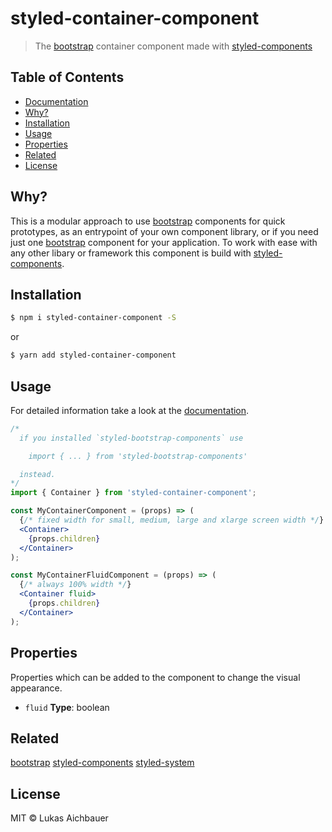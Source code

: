 # styled-container-component

> The [bootstrap](https://getbootstrap.com) container component made with [styled-components](https://styled-components.com)

## Table of Contents

* [Documentation](https://aichbauer.github.io/react-styled-bootstrap-components)
* [Why?](#why)
* [Installation](#installation)
* [Usage](#usage)
* [Properties](#properties)
* [Related](#related)
* [License](#license)

## Why?

This is a modular approach to use [bootstrap](https://getbootstrap.com) components for quick prototypes, as an entrypoint of your own component library, or if you need just one [bootstrap](https://getbootstrap.com) component for your application. To work with ease with any other libary or framework this component is build with [styled-components](https://styled-components.com).

## Installation

```sh
$ npm i styled-container-component -S
```

or

```sh
$ yarn add styled-container-component
```

## Usage

For detailed information take a look at the [documentation](https://aichbauer.github.io/styled-bootstrap-components).

```jsx
/*
  if you installed `styled-bootstrap-components` use

    import { ... } from 'styled-bootstrap-components'

  instead.
*/
import { Container } from 'styled-container-component';

const MyContainerComponent = (props) => (
  {/* fixed width for small, medium, large and xlarge screen width */}
  <Container>
    {props.children}
  </Container>
);

const MyContainerFluidComponent = (props) => (
  {/* always 100% width */}
  <Container fluid>
    {props.children}
  </Container>
);
```

## Properties

Properties which can be added to the component to change the visual appearance.

* `fluid` **Type**: boolean

## Related

[bootstrap](https://getbootstrap.com)
[styled-components](https://styled-components.com)
[styled-system](http://jxnblk.com/styled-system/)

## License

MIT © Lukas Aichbauer
